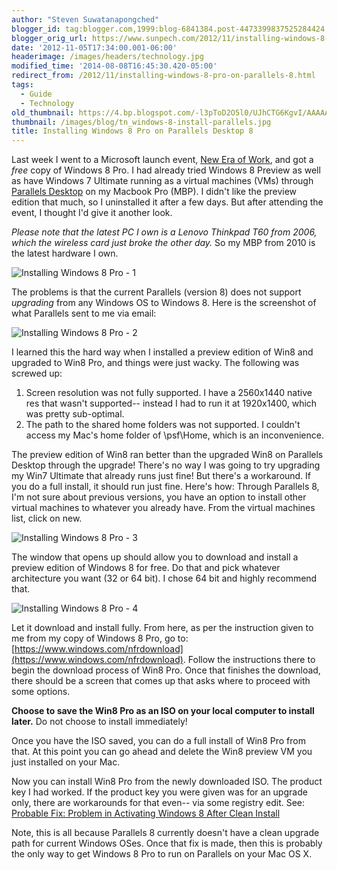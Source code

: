 ```yaml
---
author: "Steven Suwatanapongched"
blogger_id: tag:blogger.com,1999:blog-6841384.post-4473399837525284424
blogger_orig_url: https://www.sunpech.com/2012/11/installing-windows-8-pro-on-parallels-8.html
date: '2012-11-05T17:34:00.001-06:00'
headerimage: /images/headers/technology.jpg
modified_time: '2014-08-08T16:45:30.420-05:00'
redirect_from: /2012/11/installing-windows-8-pro-on-parallels-8.html
tags:
  - Guide
  - Technology
old_thumbnail: https://4.bp.blogspot.com/-l3pToD2O5l0/UJhCTG6KgvI/AAAAAAABVlQ/jYSsgAd8pow/s800/IMG_20121105_144324.jpeg
thumbnail: /images/blog/tn_windows-8-install-parallels.jpg
title: Installing Windows 8 Pro on Parallels Desktop 8
---
```


Last week I went to a Microsoft launch event, [New Era of Work](https://www.microsoft.com/enterprise/events/theneweraofwork/default.aspx), and got a *free* copy of Windows 8 Pro. I had already tried Windows 8 Preview as well as have Windows 7 Ultimate running as a virtual machines (VMs) through [Parallels Desktop](https://www.parallels.com/products/desktop) on my Macbook Pro (MBP). I didn't like the preview edition that much, so I uninstalled it after a few days. But after attending the event, I thought I'd give it another look.

*Please note that the latest PC I own is a Lenovo Thinkpad T60 from 2006, which the wireless card just broke the other day.* So my MBP from 2010 is the latest hardware I own.

![Installing Windows 8 Pro - 1](/images/blog/IMG_20121105_144324.jpeg)

The problems is that the current Parallels (version 8) does not support *upgrading* from any Windows OS to Windows 8. Here is the screenshot of what Parallels sent to me via email:

![Installing Windows 8 Pro - 2](/images/blog/Screen-Shot-2012-11-05-at-3.04.49-PM.png)

I learned this the hard way when I installed a preview edition of Win8 and upgraded to Win8 Pro, and things were just wacky. The following was screwed up:

1. Screen resolution was not fully supported. I have a 2560x1440 native res that wasn't supported-- instead I had to run it at 1920x1400, which was pretty sub-optimal.
2. The path to the shared home folders was not supported. I couldn't access my Mac's home folder of \\psf\Home, which is an inconvenience.

The preview edition of Win8 ran better than the upgraded Win8 on Parallels Desktop through the upgrade! There's no way I was going to try upgrading my Win7 Ultimate that already runs just fine!
But there's a workaround. If you do a full install, it should run just fine. Here's how:
Through Parallels 8, I'm not sure about previous versions, you have an option to install other virtual machines to whatever you already have. From the virtual machines list, click on new.

![Installing Windows 8 Pro - 3](/images/blog/Screen-Shot-2012-11-05-at-2.57.07-PM.png)

The window that opens up should allow you to download and install a preview edition of Windows 8 for free. Do that and pick whatever architecture you want (32 or 64 bit). I chose 64 bit and highly recommend that.

![Installing Windows 8 Pro - 4](/images/blog/Screen-Shot-2012-11-05-at-2.57.29-PM.png)

Let it download and install fully. From here, as per the instruction given to me from my copy of Windows 8 Pro, go to: [https://www.windows.com/nfrdownload](https://www.windows.com/nfrdownload). Follow the instructions there to begin the download process of Win8 Pro. Once that finishes the download, there should be a screen that comes up that asks where to proceed with some options.

**Choose to save the Win8 Pro as an ISO on your local computer to install later.** Do not choose to install immediately!

Once you have the ISO saved, you can do a full install of Win8 Pro from that. At this point you can go ahead and delete the Win8  preview VM you just installed on your Mac.

Now you can install Win8 Pro from the newly downloaded ISO. The product key I had worked. If the product key you were given was for an upgrade only, there are workarounds for that even-- via some registry edit. See: [Probable Fix: Problem in Activating Windows 8 After Clean Install](https://www.guidingtech.com/16405/probable-fix-activating-windows-8-clean-install/)

Note, this is all because Parallels 8 currently doesn't have a clean upgrade path for current Windows OSes. Once that fix is made, then this is probably the only way to get Windows 8 Pro to run on Parallels on your Mac OS X.
